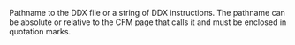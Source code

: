 Pathname to the DDX file or a string of DDX instructions. The pathname can be absolute or relative to the CFM page that calls it and must be enclosed in quotation marks.